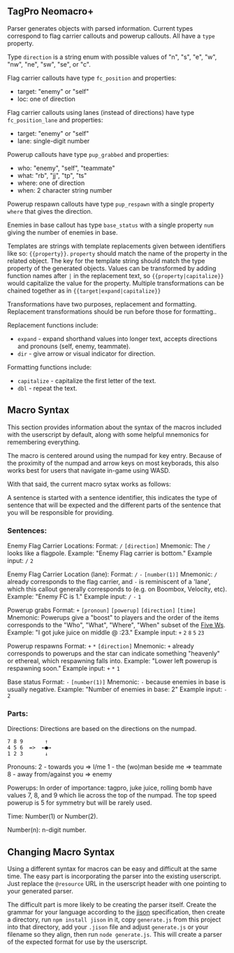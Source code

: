TagPro Neomacro+
----------------

Parser generates objects with parsed information. Current types correspond to flag carrier callouts and powerup callouts. All have a `type` property.

Type `direction` is a string enum with possible values of "n", "s", "e", "w", "nw", "ne", "sw", "se", or "c".

Flag carrier callouts have type `fc_position` and properties:
* target: "enemy" or "self"
* loc: one of direction

Flag carrier callouts using lanes (instead of directions) have type `fc_position_lane` and properties:
* target: "enemy" or "self"
* lane: single-digit number

Powerup callouts have type `pup_grabbed` and properties:
* who: "enemy", "self", "teammate"
* what: "rb", "jj", "tp", "ts"
* where: one of direction
* when: 2 character string number

Powerup respawn callouts have type `pup_respawn` with a single property `where` that gives the direction.

Enemies in base callout has type `base_status` with a single property `num` giving the number of enemies in base.

Templates are strings with template replacements given between identifiers like so: `{{property}}`. `property` should match the name of the property in the related object. The key for the template string should match the type property of the generated objects. Values can be transformed by adding function names after `|` in the replacement text, so `{{property|capitalize}}` would capitalize the value for the property. Multiple transformations can be chained together as in `{{target|expand|capitalize}}`

Transformations have two purposes, replacement and formatting. Replacement transformations should be run before those for formatting..

Replacement functions include:
* `expand` - expand shorthand values into longer text, accepts directions and pronouns (self, enemy, teammate).
* `dir` - give arrow or visual indicator for direction.

Formatting functions include:
* `capitalize` - capitalize the first letter of the text.
* `dbl` - repeat the text.

## Macro Syntax

This section provides information about the syntax of the macros included with the userscript by default, along with some helpful mnemonics for remembering everything.

The macro is centered around using the numpad for key entry. Because of the proximity of the numpad and arrow keys on most keyborads, this also works best for users that navigate in-game using WASD.

With that said, the current macro sytax works as follows:

A sentence is started with a sentence identifier, this indicates the type of sentence that will be expected and the different parts of the sentence that you will be responsible for providing.

### Sentences:
Enemy Flag Carrier Locations:
Format: `/` `[direction]`
Mnemonic: The `/` looks like a flagpole.
Example: "Enemy Flag carrier is bottom."
Example input: `/` `2`

Enemy Flag Carrier Location (lane):
Format: `/` `-` `[number(1)]`
Mnemonic: `/` already corresponds to the flag carrier, and `-` is reminiscent of a 'lane', which this callout generally corresponds to (e.g. on Boombox, Velocity, etc).
Example: "Enemy FC is 1."
Example input: `/` `-` `1`

Powerup grabs
Format: `+` `[pronoun]` `[powerup]` `[direction]` `[time]`
Mnemonic: Powerups give a "boost" to players and the order of the items corresponds to the "Who", "What", "Where", "When" subset of the [Five Ws](http://en.wikipedia.org/wiki/Five_Ws).
Example: "I got juke juice on middle @ :23."
Example input: `+` `2` `8` `5` `23`

Powerup respawns
Format: `+` `*` `[direction]`
Mnemonic: `+` already corresponds to powerups and the star can indicate something "heavenly" or ethereal, which respawning falls into.
Example: "Lower left powerup is respawning soon."
Example input: `+` `*` `1`

Base status
Format: `-` `[number(1)]`
Mnemonic: `-` because enemies in base is usually negative.
Example: "Number of enemies in base: 2"
Example input: `-` `2`

### Parts:

Directions:
Directions are based on the directions on the numpad.

```
7 8 9       ↑
4 5 6  =>  ←●→
1 2 3       ↓
```

Pronouns:
2 - towards you => I/me
1 - the (wo)man beside me => teammate
8 - away from/against you => enemy

Powerups:
In order of importance: tagpro, juke juice, rolling bomb have values 7, 8, and 9 which lie across the top of the numpad. The top speed powerup is 5 for symmetry but will be rarely used.

Time:
Number(1) or Number(2).

Number(n):
n-digit number.

## Changing Macro Syntax

Using a different syntax for macros can be easy and difficult at the same time. The easy part is incorporating the parser into the existing userscript. Just replace the `@resource` URL in the userscript header with one pointing to your generated parser.

The difficult part is more likely to be creating the parser itself. Create the grammar for your language according to the [jison]() specification, then create a directory, run `npm install jison` in it, copy `generate.js` from this project into that directory, add your `.jison` file and adjust `generate.js` or your filename so they align, then run `node generate.js`. This will create a parser of the expected format for use by the userscript.
